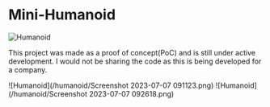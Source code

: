 # Mini-Humanoid

![Humanoid](/humanoid/IMG_1389.jpg)

This project was made as a proof of concept(PoC) and is still under active development. I would not be sharing the code as this is being developed for a company.

![Humanoid](/humanoid/Screenshot 2023-07-07 091123.png)
![Humanoid](/humanoid/Screenshot 2023-07-07 092618.png)

